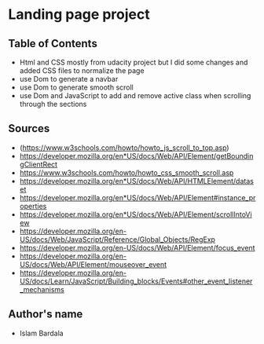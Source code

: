 # Landing page project

## Table of Contents

- Html and CSS mostly from udacity project but I did some changes and added CSS files to normalize the page
- use Dom to generate a navbar
- use Dom to generate smooth scroll
- use Dom and JavaScript to add and remove active class when scrolling through the sections


## Sources 

- (https://www.w3schools.com/howto/howto_js_scroll_to_top.asp)
- https://developer.mozilla.org/en*US/docs/Web/API/Element/getBoundingClientRect
- https://www.w3schools.com/howto/howto_css_smooth_scroll.asp
- https://developer.mozilla.org/en*US/docs/Web/API/HTMLElement/dataset
- https://developer.mozilla.org/en*US/docs/Web/API/Element#instance_properties
- https://developer.mozilla.org/en*US/docs/Web/API/Element/scrollIntoView
- https://developer.mozilla.org/en-US/docs/Web/JavaScript/Reference/Global_Objects/RegExp
- https://developer.mozilla.org/en-US/docs/Web/API/Element/focus_event
- https://developer.mozilla.org/en-US/docs/Web/API/Element/mouseover_event
- https://developer.mozilla.org/en-US/docs/Learn/JavaScript/Building_blocks/Events#other_event_listener_mechanisms

## Author's name

- Islam Bardala
